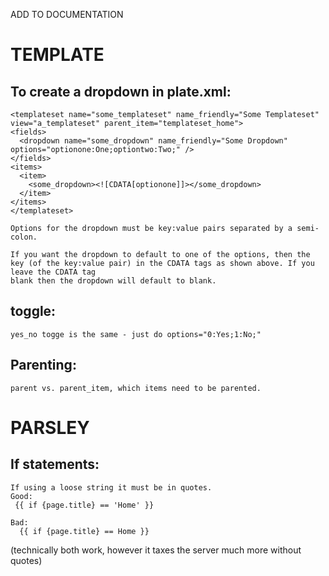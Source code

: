 ADD TO DOCUMENTATION

# TEMPLATE
## To create a dropdown in plate.xml:

    <templateset name="some_templateset" name_friendly="Some Templateset" view="a_templateset" parent_item="templateset_home">
    <fields>
      <dropdown name="some_dropdown" name_friendly="Some Dropdown" options="optionone:One;optiontwo:Two;" />
    </fields>
    <items>
      <item>
        <some_dropdown><![CDATA[optionone]]></some_dropdown>
      </item>
    </items>
    </templateset>

    Options for the dropdown must be key:value pairs separated by a semi-colon.

    If you want the dropdown to default to one of the options, then the key (of the key:value pair) in the CDATA tags as shown above. If you leave the CDATA tag
    blank then the dropdown will default to blank.

## toggle:
    yes_no togge is the same - just do options="0:Yes;1:No;"

## Parenting:
    parent vs. parent_item, which items need to be parented.

# PARSLEY

## If statements:
    If using a loose string it must be in quotes.
    Good:
     {{ if {page.title} == 'Home' }}

    Bad:
      {{ if {page.title} == Home }}  
  (technically both work, however it taxes the server much more without quotes)
